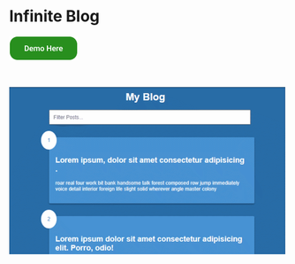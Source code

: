 # Infinite Blog

[![Demo Here](../images/Demo.png)](https://coderushnepal.github.io/RiyaMaharjan/JavaScript/Assignment-9/)

<br>

![Expense Tracker](../images/infiniteBlog.gif)